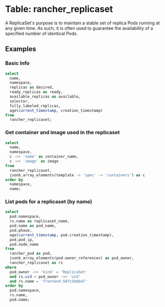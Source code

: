 # Table: rancher_replicaset

A ReplicaSet's purpose is to maintain a stable set of replica Pods running at any given time. As such, it is often used to guarantee the availability of a specified number of identical Pods.

## Examples

### Basic Info

```sql
select
  name,
  namespace,
  replicas as desired,
  ready_replicas as ready,
  available_replicas as available,
  selector,
  fully_labeled_replicas,
  age(current_timestamp, creation_timestamp)
from
  rancher_replicaset;
```

### Get container and image used in the replicaset

```sql
select
  name,
  namespace,
  c ->> 'name' as container_name,
  c ->> 'image' as image
from
  rancher_replicaset,
  jsonb_array_elements(template -> 'spec' -> 'containers') as c
order by
  namespace,
  name;
```


### List pods for a replicaset (by name)
```sql
select
  pod.namespace,
  rs.name as replicaset_name,
  pod.name as pod_name,
  pod.phase,
  age(current_timestamp, pod.creation_timestamp),
  pod.pod_ip,
  pod.node_name
from 
  rancher_pod as pod,
  jsonb_array_elements(pod.owner_references) as pod_owner,
  rancher_replicaset as rs
where 
  pod_owner ->> 'kind' = 'ReplicaSet'
  and rs.uid = pod_owner ->> 'uid'
  and rs.name = 'frontend-56fc5b6b47'
order by
  pod.namespace,
  rs.name,
  pod.name;
```

